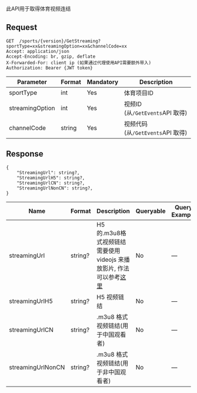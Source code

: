 ﻿此API用于取得体育视频连结

## Request
```http request
GET  /sports/{version}/GetStreaming?sportType=xx&streamingOption=xx&channelCode=xx
Accept: application/json
Accept-Encoding: br, gzip, deflate
X-Forwarded-For: client ip (如果通过代理使用API需要额外带入)
Authorization: Bearer {JWT token}
```
| Parameter | Format | Mandatory | Description |
| ------ | ------ | ------ | ------ |
|sportType|int|Yes|体育项目ID|
|streamingOption|int|Yes|视频ID (从`/GetEvents`API 取得)|
|channelCode|string|Yes|视频代码 (从`/GetEvents`API 取得)|

## Response
```
{    
    "StreamingUrl": string?,
    "StreamingUrlH5": string?,
    "StreamingUrlCN": string?,
    "StreamingUrlNonCN": string?, 
} 
```
| Name| Format | Description | Queryable | Query Example |
| ------ | ------ | ------ | ------ | ------ |
|streamingUrl|string?|H5 的.m3u8格式视频链结<br>需要使用 videojs 来播放影片, 作法可以参考[这里](https://videojs.github.io/videojs-contrib-hls/)|No|—|
|streamingUrlH5|string?|H5 视频链结|No|—|
|streamingUrlCN|string?|.m3u8 格式视频链结(用于中国观看者)|No|—|
|streamingUrlNonCN|string?|.m3u8 格式视频链结(用于非中国观看者)|No|—|

